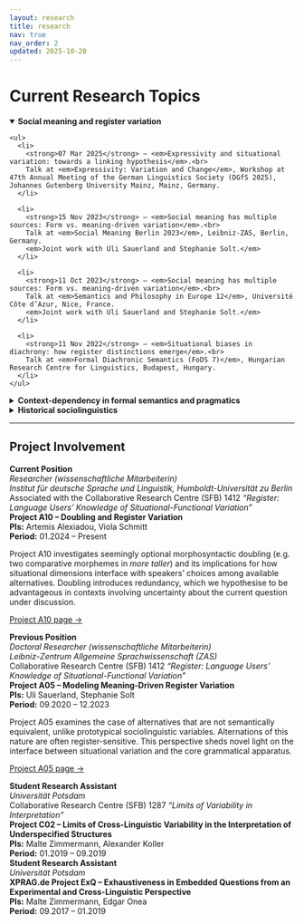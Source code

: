 ```yaml
---
layout: research
title: research
nav: true
nav_order: 2
updated: 2025-10-20
---
```


# Current Research Topics

<details open>
  <summary><strong>Social meaning and register variation</strong></summary>
  <div class="card">

    <ul>
      <li>
        <strong>07 Mar 2025</strong> — <em>Expressivity and situational variation: towards a linking hypothesis</em>.<br>
        Talk at <em>Expressivity: Variation and Change</em>, Workshop at 47th Annual Meeting of the German Linguistics Society (DGfS 2025), Johannes Gutenberg University Mainz, Mainz, Germany.
      </li>

      <li>
        <strong>15 Nov 2023</strong> — <em>Social meaning has multiple sources: Form vs. meaning-driven variation</em>.<br>
        Talk at <em>Social Meaning Berlin 2023</em>, Leibniz-ZAS, Berlin, Germany.  
        <em>Joint work with Uli Sauerland and Stephanie Solt.</em>
      </li>

      <li>
        <strong>11 Oct 2023</strong> — <em>Social meaning has multiple sources: Form vs. meaning-driven variation</em>.<br>
        Talk at <em>Semantics and Philosophy in Europe 12</em>, Université Côte d’Azur, Nice, France.  
        <em>Joint work with Uli Sauerland and Stephanie Solt.</em>
      </li>

      <li>
        <strong>11 Nov 2022</strong> — <em>Situational biases in diachrony: how register distinctions emerge</em>.<br>
        Talk at <em>Formal Diachronic Semantics (FoDS 7)</em>, Hungarian Research Centre for Linguistics, Budapest, Hungary.
      </li>
    </ul>
  </div>
</details>

<details>
  <summary><strong>Context-dependency in formal semantics and pragmatics</strong></summary>
  <div class="card">
    Exploring how context shapes interpretation, focusing on homogeneity, plurality, and embedded questions.

    <ul>
      <li>
        <strong>18 Nov 2022</strong> — <em>Homogeneity Removal as a Local Phenomenon</em>.<br>
        Talk at <em>1st Workshop on Homogeneity and Non-Maximality in Plural Predication and Beyond</em>.
      </li>

      <li>
        <strong>16 Jun 2022</strong> — <em>Plurality and embedded questions: experimental investigations on homogeneity and cumulativity</em>.<br>
        Talk at <em>Workshop on Current Trends in Semantics (Invited)</em>, HU Berlin.
      </li>
    </ul>
  </div>
</details>

<details>
  <summary><strong>Historical sociolinguistics</strong></summary>
  <div class="card">

    <ul>
    <li>
      <strong>23 May 2025</strong> — <em>Literacy, gender, and the emergence of a novel perfect construction in 19th-century Icelandic personal letters</em>.<br>
      Talk at <em>Historical Sociolinguistics Network Conference 2025</em>, University of Bristol, Bristol, UK.
    </li>
      <li>
        <strong>25 Jan 2025</strong> — <em>Samspil kyns, stéttar og menntunar í útbreiðslu lokins horfs með <i>búinn</i> í íslenskum sendibréfum frá 19. öld</em>  
        (<em>Gender, social class, and education in the spread of the periphrastic perfect with <i>búinn</i> in 19th-century Icelandic personal letters</em>).<br>
        Talk at <em>38th Rask Conference of the Icelandic Linguistics Society</em>, Institute for Linguistics, University of Iceland, Reykjavík, Iceland.
      </li>
    </ul>
  </div>
</details>


---

## Project Involvement

<div class="card">
  <strong>Current Position</strong><br>
  <em>Researcher (wissenschaftliche Mitarbeiterin)</em><br>
  <em>Institut für deutsche Sprache und Linguistik, Humboldt-Universität zu Berlin</em><br>
  Associated with the Collaborative Research Centre (SFB) 1412 
  <em>“Register: Language Users’ Knowledge of Situational-Functional Variation”</em><br>
  <strong>Project A10 – Doubling and Register Variation</strong><br>
  <strong>PIs:</strong> Artemis Alexiadou, Viola Schmitt<br>
  <strong>Period:</strong> 01.2024 – Present
  <p>
    Project A10 investigates seemingly optional morphosyntactic doubling 
    (e.g. two comparative morphemes in <em>more taller</em>) and its implications for how situational 
    dimensions interface with speakers’ choices among available alternatives.  
    Doubling introduces redundancy, which we hypothesise to be advantageous in contexts involving 
    uncertainty about the current question under discussion.
  </p>
  <p>
    <a href="https://sfb1412.hu-berlin.de/projects/a10/">Project A10 page →</a>
  </p>
</div>

<div class="card">
  <strong>Previous Position</strong><br>
  <em>Doctoral Researcher (wissenschaftliche Mitarbeiterin)</em><br>
  <em>Leibniz-Zentrum Allgemeine Sprachwissenschaft (ZAS)</em><br>
  Collaborative Research Centre (SFB) 1412 
  <em>“Register: Language Users’ Knowledge of Situational-Functional Variation”</em><br>
  <strong>Project A05 – Modeling Meaning-Driven Register Variation</strong><br>
  <strong>PIs:</strong> Uli Sauerland, Stephanie Solt<br>
  <strong>Period:</strong> 09.2020 – 12.2023
  <p>
    Project A05 examines the case of alternatives that are not semantically equivalent, unlike prototypical sociolinguistic variables. Alternations of this nature are often register-sensitive. This perspective sheds novel light on the interface between situational variation and the core grammatical apparatus.
  </p>
  <p>
    <a href="https://sfb1412.hu-berlin.de/projects/a05/">Project A05 page →</a>
  </p>
</div>

<div class="card">
  <strong>Student Research Assistant</strong><br>
  <em>Universität Potsdam</em><br>
  Collaborative Research Centre (SFB) 1287 
  <em>“Limits of Variability in Interpretation”</em><br>
  <strong>Project C02 – Limits of Cross-Linguistic Variability in the Interpretation of Underspecified Structures</strong><br>
  <strong>PIs:</strong> Malte Zimmermann, Alexander Koller<br>
  <strong>Period:</strong> 01.2019 – 09.2019
</div>

<div class="card">
  <strong>Student Research Assistant</strong><br>
  <em>Universität Potsdam</em><br>
  <strong>XPRAG.de Project ExQ – Exhaustiveness in Embedded Questions from an Experimental and Cross-Linguistic Perspective</strong><br>
  <strong>PIs:</strong> Malte Zimmermann, Edgar Onea<br>
  <strong>Period:</strong> 09.2017 – 01.2019
</div>

